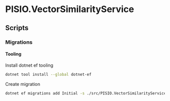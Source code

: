 # PISIO.VectorSimilarityService

## Scripts

### Migrations

#### Tooling

Install dotnet ef tooling

```bash
dotnet tool install --global dotnet-ef
```

Create migration

```bash
dotnet ef migrations add Initial -s ./src/PISIO.VectorSimilarityService.Api/ -p ./src/PISIO.VectorSimilarityService.Data/ -o Migrations
```
